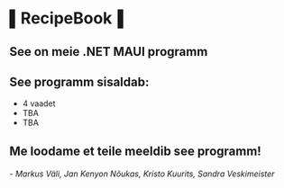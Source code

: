 # ▌RecipeBook▐

## See on meie .NET MAUI programm

## See programm sisaldab:
- 4 vaadet
- TBA
- TBA

## Me loodame et teile meeldib see programm!
###### - Markus Väli, Jan Kenyon Nõukas, Kristo Kuurits, Sandra Veskimeister
